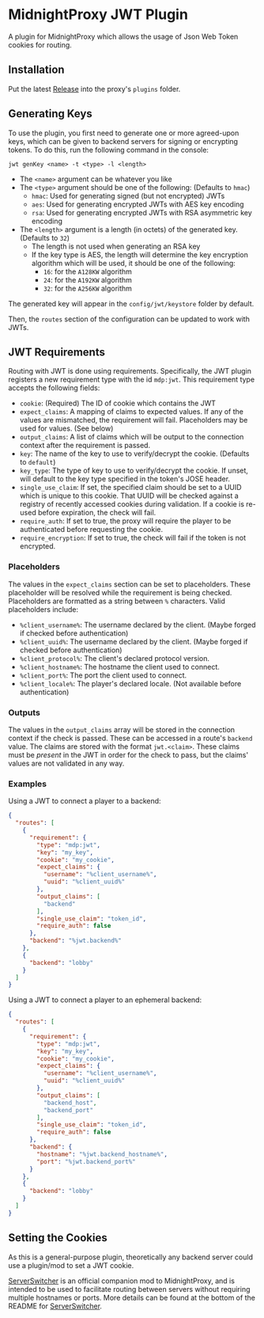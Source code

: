 # MidnightProxy JWT Plugin
A plugin for MidnightProxy which allows the usage of Json Web Token cookies for routing.

## Installation
Put the latest [Release](https://github.com/wallenjos01/MidnightProxy/releases/) into the proxy's `plugins` folder.

## Generating Keys
To use the plugin, you first need to generate one or more agreed-upon keys, which can be given to backend servers for
signing or encrypting tokens. To do this, run the following command in the console:
```
jwt genKey <name> -t <type> -l <length>
```
- The `<name>` argument can be whatever you like
- The `<type>` argument should be one of the following: (Defaults to `hmac`)
  - `hmac`: Used for generating signed (but not encrypted) JWTs
  - `aes`: Used for generating encrypted JWTs with AES key encoding
  - `rsa`: Used for generating encrypted JWTs with RSA asymmetric key encoding
- The `<length>` argument is a length (in octets) of the generated key. (Defaults to `32`)
  - The length is not used when generating an RSA key
  - If the key type is AES, the length will determine the key encryption algorithm which will be used, it should be one
of the following:
    - `16`: for the `A128KW` algorithm
    - `24`: for the `A192KW` algorithm
    - `32`: for the `A256KW` algorithm

The generated key will appear in the `config/jwt/keystore` folder by default.

Then, the `routes` section of the configuration can be updated to work with JWTs.

## JWT Requirements
Routing with JWT is done using requirements. Specifically, the JWT plugin registers a new requirement type with the id
`mdp:jwt`. This requirement type accepts the following fields:
- `cookie`: (Required) The ID of cookie which contains the JWT
- `expect_claims`: A mapping of claims to expected values. If any of the values are mismatched, the requirement will fail. 
Placeholders may be used for values. (See below)
- `output_claims`: A list of claims which will be output to the connection context after the requirement is passed.
- `key`: The name of the key to use to verify/decrypt the cookie. (Defaults to `default`)
- `key_type`: The type of key to use to verify/decrypt the cookie. If unset, will default to the key type specified in the
token's JOSE header.
- `single_use_claim`: If set, the specified claim should be set to a UUID which is unique to this cookie. That UUID will 
be checked against a registry of recently accessed cookies during validation. If a cookie is re-used before expiration, 
the check will fail.
- `require_auth`: If set to true, the proxy will require the player to be authenticated before requesting the cookie.
- `require_encryption`: If set to true, the check will fail if the token is not encrypted.

### Placeholders
The values in the `expect_claims` section can be set to placeholders. These placeholder will be resolved while the requirement
is being checked. Placeholders are formatted as a string between `%` characters. Valid placeholders include:
- `%client_username%`: The username declared by the client. (Maybe forged if checked before authentication) 
- `%client_uuid%`: The username declared by the client. (Maybe forged if checked before authentication) 
- `%client_protocol%`: The client's declared protocol version.
- `%client_hostname%`: The hostname the client used to connect.
- `%client_port%`: The port the client used to connect.
- `%client_locale%`: The player's declared locale. (Not available before authentication)

### Outputs
The values in the `output_claims` array will be stored in the connection context if the check is passed. These can be
accessed in a route's `backend` value. The claims are stored with the format `jwt.<claim>`. These claims must be *present*
in the JWT in order for the check to pass, but the claims' values are not validated in any way.

### Examples
Using a JWT to connect a player to a backend:
```json
{
  "routes": [
    {
      "requirement": {
        "type": "mdp:jwt",
        "key": "my_key",
        "cookie": "my_cookie",
        "expect_claims": {
          "username": "%client_username%",
          "uuid": "%client_uuid%"
        },
        "output_claims": [
          "backend"
        ],
        "single_use_claim": "token_id",
        "require_auth": false
      },
      "backend": "%jwt.backend%"
    },
    {
      "backend": "lobby"
    }
  ]
}
```

Using a JWT to connect a player to an ephemeral backend:
```json
{
  "routes": [
    {
      "requirement": {
        "type": "mdp:jwt",
        "key": "my_key",
        "cookie": "my_cookie",
        "expect_claims": {
          "username": "%client_username%",
          "uuid": "%client_uuid%"
        },
        "output_claims": [
          "backend_host",
          "backend_port"
        ],
        "single_use_claim": "token_id",
        "require_auth": false
      },
      "backend": {
        "hostname": "%jwt.backend_hostname%",
        "port": "%jwt.backend_port%"
      }
    },
    {
      "backend": "lobby"
    }
  ]
}
```

## Setting the Cookies
As this is a general-purpose plugin, theoretically any backend server could use a plugin/mod to set a JWT cookie.

[ServerSwitcher](https://github.com/wallenjos01/ServerSwitcher) is an official companion mod to MidnightProxy, and is intended
to be used to facilitate routing between servers without requiring multiple hostnames or ports.
More details can be found at the bottom of the README for [ServerSwitcher](https://github.com/wallenjos01/ServerSwitcher).